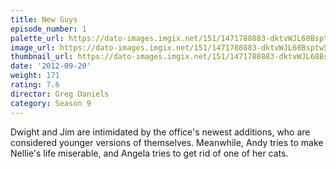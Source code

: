 ```yaml
---
title: New Guys
episode_number: 1
palette_url: https://dato-images.imgix.net/151/1471788883-dktvWJL68Bsptw56aTQIR66Vuup.jpg?ixlib=rb-1.1.0&ch=DPR%2CWidth&auto=enhance&palette=json
image_url: https://dato-images.imgix.net/151/1471788883-dktvWJL68Bsptw56aTQIR66Vuup.jpg?ixlib=rb-1.1.0&ch=DPR%2CWidth&auto=compress%2Cformat&w=500
thumbnail_url: https://dato-images.imgix.net/151/1471788883-dktvWJL68Bsptw56aTQIR66Vuup.jpg?ixlib=rb-1.1.0&ch=DPR%2CWidth&auto=enhance&w=500&h=280&fit=crop&fm=jpg
date: '2012-09-20'
weight: 171
rating: 7.6
director: Greg Daniels
category: Season 9
---
```


Dwight and Jim are intimidated by the office's newest additions, who are considered younger versions of themselves. Meanwhile, Andy tries to make Nellie's life miserable, and Angela tries to get rid of one of her cats.
